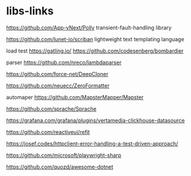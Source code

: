 # libs-links
https://github.com/App-vNext/Polly transient-fault-handling library

https://github.com/lunet-io/scriban lightweight text templating language

load test
https://gatling.io/
https://github.com/codesenberg/bombardier

parser https://github.com/nreco/lambdaparser

https://github.com/force-net/DeepCloner

https://github.com/neuecc/ZeroFormatter

automaper
https://github.com/MapsterMapper/Mapster

https://github.com/sprache/Sprache

https://grafana.com/grafana/plugins/vertamedia-clickhouse-datasource

https://github.com/reactiveui/refit

https://josef.codes/httpclient-error-handling-a-test-driven-approach/

https://github.com/microsoft/playwright-sharp

https://github.com/quozd/awesome-dotnet
